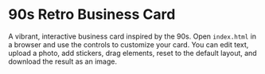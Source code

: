 # 90s Retro Business Card

A vibrant, interactive business card inspired by the 90s. Open `index.html` in a browser and use the controls to customize your card. You can edit text, upload a photo, add stickers, drag elements, reset to the default layout, and download the result as an image.
